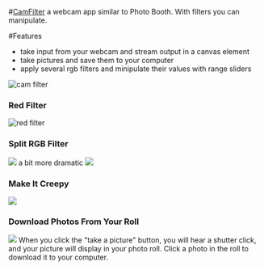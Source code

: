 #[CamFilter](http://travis.bingo/camFilter)
a webcam app similar to Photo Booth. With filters you can manipulate.


#Features
* take input from your webcam and stream output in a canvas element
* take pictures and save them to your computer
* apply several rgb filters and minipulate their values with range sliders

![cam filter](http://i.imgur.com/ubOCC3u.png)

### Red Filter
![red filter](http://i.imgur.com/ImTAA2V.png)

### Split RGB Filter
![](http://i.imgur.com/qw9feV1.jpg)
a bit more dramatic
![](http://i.imgur.com/iqf8z3w.jpg)

### Make It Creepy
![](http://i.imgur.com/pmWCk49.jpg)

### Download Photos From Your Roll
![](http://i.imgur.com/tQrFTzM.png)
When you click the "take a picture" button, you will hear a shutter click, and your picture will display in your photo roll. Click a photo in the roll to download it to your computer.